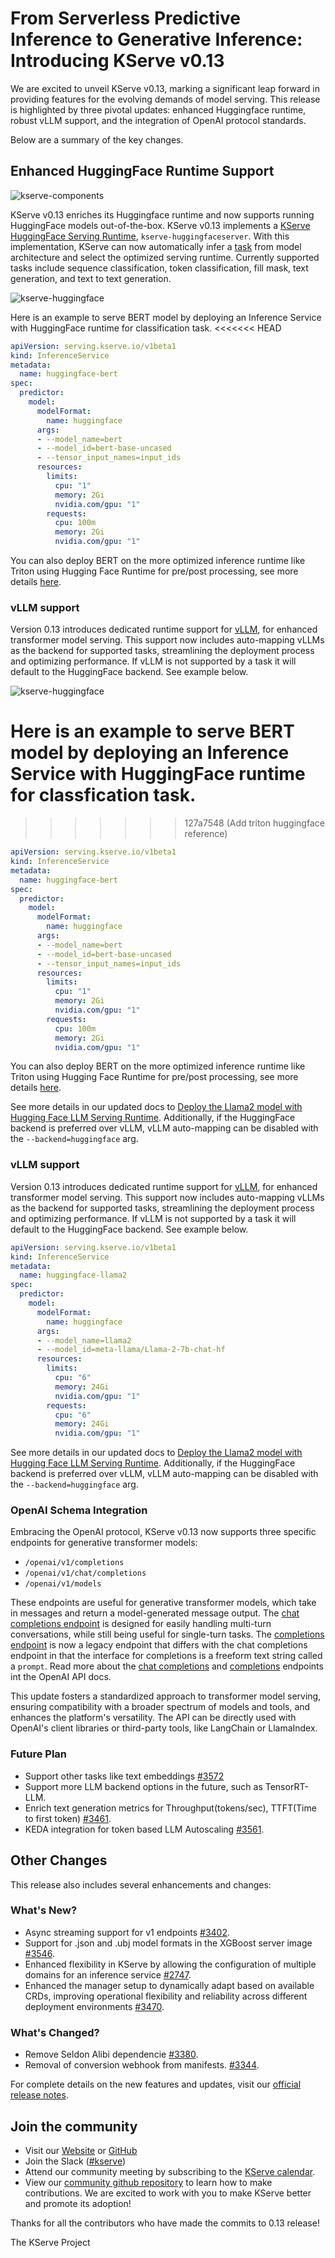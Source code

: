 # From Serverless Predictive Inference to Generative Inference: Introducing KServe v0.13

We are excited to unveil KServe v0.13, marking a significant leap forward in providing features for the evolving demands of model serving. This release is highlighted by three pivotal updates: enhanced Huggingface runtime, robust vLLM support, and the integration of OpenAI protocol standards.

Below are a summary of the key changes.

## Enhanced HuggingFace Runtime Support

![kserve-components](../../images/kserve_new.png)

KServe v0.13 enriches its Huggingface runtime and now supports running HuggingFace models out-of-the-box. KServe v0.13 implements a [KServe HuggingFace Serving Runtime](https://github.com/kserve/kserve/tree/master/python/huggingfaceserver), `kserve-huggingfaceserver`. With this implementation, KServe can now automatically infer a [task](https://huggingface.co/tasks) from model architecture and select the optimized serving runtime. Currently supported tasks include sequence classification, token classification, fill mask, text generation, and text to text generation.

![kserve-huggingface](../../images/kserve-huggingface.png)

Here is an example to serve BERT model by deploying an Inference Service with HuggingFace runtime for classification task.
<<<<<<< HEAD

```yaml
apiVersion: serving.kserve.io/v1beta1
kind: InferenceService
metadata:
  name: huggingface-bert
spec:
  predictor:
    model:
      modelFormat:
        name: huggingface
      args:
      - --model_name=bert
      - --model_id=bert-base-uncased
      - --tensor_input_names=input_ids
      resources:
        limits:
          cpu: "1"
          memory: 2Gi
          nvidia.com/gpu: "1"
        requests:
          cpu: 100m
          memory: 2Gi
          nvidia.com/gpu: "1"
```
You can also deploy BERT on the more optimized inference runtime like Triton using Hugging Face Runtime for pre/post processing, see more details [here](https://kserve.github.io/website/master/modelserving/v1beta1/triton/huggingface/).


### vLLM support 

Version 0.13 introduces dedicated runtime support for [vLLM](https://docs.vllm.ai/en/latest/), for enhanced transformer model serving. This support now includes auto-mapping vLLMs as the backend for supported tasks, streamlining the deployment process and optimizing performance. If vLLM is not supported by a task it will default to the HuggingFace backend. See example below. 

![kserve-huggingface](../../images/kserve-huggingface.png)

Here is an example to serve BERT model by deploying an Inference Service with HuggingFace runtime for classfication task.
=======
>>>>>>> 127a7548 (Add triton huggingface reference)

```yaml
apiVersion: serving.kserve.io/v1beta1
kind: InferenceService
metadata:
  name: huggingface-bert
spec:
  predictor:
    model:
      modelFormat:
        name: huggingface
      args:
      - --model_name=bert
      - --model_id=bert-base-uncased
      - --tensor_input_names=input_ids
      resources:
        limits:
          cpu: "1"
          memory: 2Gi
          nvidia.com/gpu: "1"
        requests:
          cpu: 100m
          memory: 2Gi
          nvidia.com/gpu: "1"
```
You can also deploy BERT on the more optimized inference runtime like Triton using Hugging Face Runtime for pre/post processing, see more details [here](https://kserve.github.io/website/master/modelserving/v1beta1/triton/huggingface/).


See more details in our updated docs to [Deploy the Llama2 model with Hugging Face LLM Serving Runtime](https://kserve.github.io/website/master/modelserving/v1beta1/llm/huggingface/).
Additionally, if the HuggingFace backend is preferred over vLLM, vLLM auto-mapping can be disabled with the `--backend=huggingface` arg.

### vLLM support 

Version 0.13 introduces dedicated runtime support for [vLLM](https://docs.vllm.ai/en/latest/), for enhanced transformer model serving. This support now includes auto-mapping vLLMs as the backend for supported tasks, streamlining the deployment process and optimizing performance. If vLLM is not supported by a task it will default to the HuggingFace backend. See example below. 

```yaml
apiVersion: serving.kserve.io/v1beta1
kind: InferenceService
metadata:
  name: huggingface-llama2
spec:
  predictor:
    model:
      modelFormat:
        name: huggingface
      args:
      - --model_name=llama2
      - --model_id=meta-llama/Llama-2-7b-chat-hf
      resources:
        limits:
          cpu: "6"
          memory: 24Gi
          nvidia.com/gpu: "1"
        requests:
          cpu: "6"
          memory: 24Gi
          nvidia.com/gpu: "1"
```
See more details in our updated docs to [Deploy the Llama2 model with Hugging Face LLM Serving Runtime](https://kserve.github.io/website/master/modelserving/v1beta1/llm/huggingface/).
Additionally, if the HuggingFace backend is preferred over vLLM, vLLM auto-mapping can be disabled with the `--backend=huggingface` arg.


### OpenAI Schema Integration

Embracing the OpenAI protocol, KServe v0.13 now supports three specific endpoints for generative transformer models:

* `/openai/v1/completions`
* `/openai/v1/chat/completions`
* `/openai/v1/models`

These endpoints are useful for generative transformer models, which take in messages and return a model-generated message output. The [chat completions endpoint](https://platform.openai.com/docs/guides/text-generation/chat-completions-api) is designed for easily handling multi-turn conversations, while still being useful for single-turn tasks. The [completions endpoint](https://platform.openai.com/docs/guides/text-generation/completions-api) is now a legacy endpoint that differs with the chat completions endpoint in that the interface for completions is a freeform text string called a `prompt`. Read more about the [chat completions](https://platform.openai.com/docs/api-reference/chat) and [completions](https://platform.openai.com/docs/api-reference/completions) endpoints int the OpenAI API docs. 

This update fosters a standardized approach to transformer model serving, ensuring compatibility with a broader spectrum of models and tools, and enhances the platform's versatility. The API can be directly used with OpenAI's client libraries or third-party tools, like LangChain or LlamaIndex. 

### Future Plan
* Support other tasks like text embeddings [#3572](https://github.com/kserve/kserve/issues/3572])
* Support more LLM backend options in the future, such as TensorRT-LLM.
* Enrich text generation metrics for Throughput(tokens/sec), TTFT(Time to first token) [#3461](https://github.com/kserve/kserve/issues/3461).
* KEDA integration for token based LLM Autoscaling [#3561](https://github.com/kserve/kserve/issues/3561).


## Other Changes

This release also includes several enhancements and changes:

### What's New?
* Async streaming support for v1 endpoints [#3402](https://github.com/kserve/kserve/issues/3402).
* Support for .json and .ubj model formats in the XGBoost server image [#3546](https://github.com/kserve/kserve/issues/3546).
* Enhanced flexibility in KServe by allowing the configuration of multiple domains for an inference service [#2747](https://github.com/kserve/kserve/issues/2747).
* Enhanced the manager setup to dynamically adapt based on available CRDs, improving operational flexibility and reliability across different deployment environments [#3470](https://github.com/kserve/kserve/issues/3470).

### What's Changed?
* Remove Seldon Alibi dependencie [#3380](https://github.com/kserve/kserve/issues/3380).
* Removal of conversion webhook from manifests. [#3344](https://github.com/kserve/kserve/issues/3344).

For complete details on the new features and updates, visit our [official release notes](https://github.com/kserve/kserve/releases/tag/v0.13.0-rc0).


## Join the community

- Visit our [Website](https://kserve.github.io/website/) or [GitHub](https://github.com/kserve)
- Join the Slack ([#kserve](https://kubeflow.slack.com/?redir=%2Farchives%2FCH6E58LNP))
- Attend our community meeting by subscribing to the [KServe calendar](https://wiki.lfaidata.foundation/display/kserve/calendars).
- View our [community github repository](https://github.com/kserve/community) to learn how to make contributions. We are excited to work with you to make KServe better and promote its adoption!

Thanks for all the contributors who have made the commits to 0.13 release!

The KServe Project
